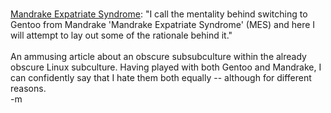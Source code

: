 <br /><a href="http://greenfly.org/mes.html">Mandrake Expatriate Syndrome</a>: "I call the mentality behind switching to Gentoo from Mandrake 'Mandrake Expatriate Syndrome' (MES) and here I will attempt to lay out some of the rationale behind it."
<br />
<br /><font class="comment">An ammusing article about an obscure subsubculture within the already obscure Linux subculture.  Having played with both Gentoo and Mandrake, I can confidently say that I hate them both equally -- although for different reasons.</font>
<br />-m
<br />